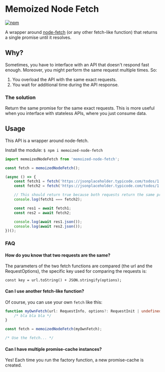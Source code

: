 # Memoized Node Fetch

[![npm](https://img.shields.io/npm/v/memoized-node-fetch)](https://www.npmjs.com/package/memoized-node-fetch)

A wrapper around [node-fetch](https://www.npmjs.com/package/node-fetch) (or any other fetch-like function) that returns a single promise until it resolves.

## Why?

Sometimes, you have to interface with an API that doesn't respond fast enough. Moreover, you might perform the same request multiple times. So:

1. You overload the API with the same exact requests.
2. You wait for additional time during the API response.

### The solution

Return the same promise for the same exact requests. This is more useful when you interface with stateless APIs, where you just consume data.

## Usage

This API is a wrapper around node-fetch.

Install the module: `$ npm i memoized-node-fetch`

```typescript
import memoizedNodeFetch from 'memoized-node-fetch';

const fetch = memoizedNodeFetch();

(async () => {
    const fetch1 = fetch('https://jsonplaceholder.typicode.com/todos/1');
    const fetch2 = fetch('https://jsonplaceholder.typicode.com/todos/1');

    // This should return true because both requests return the same promise.
    console.log(fetch1 === fetch2);

    const res1 = await fetch1;
    const res2 = await fetch2;

    console.log(await res1.json());
    console.log(await res2.json());
})();
```

### FAQ

#### How do you know that two requests are the same?

The parameters of the two fetch functions are compared (the url and the RequestOptions), the specific key used for comparing the requests is: 

`const key = url.toString() + JSON.stringify(options);`

#### Can I use another fetch-like function?

Of course, you can use your own `fetch` like this:

```typescript
function myOwnFetch(url: RequestInfo, options?: RequestInit | undefined): Promise<Response> {
    /* bla bla bla */
}

const fetch = memoizedNodeFetch(myOwnFetch);

/* Use the fetch... */
```

#### Can I have multiple promise-cache instances?

Yes! Each time you run the factory function, a new promise-cache is created.
